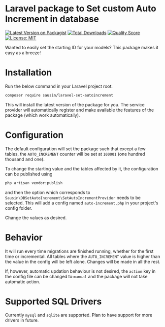 # Laravel package to Set custom Auto Increment in database
[![Latest Version on Packagist](https://img.shields.io/packagist/v/sausin/laravel-set-autoincrement.svg?style=flat-square)](https://packagist.org/packages/sausin/laravel-set-autoincrement)
[![Total Downloads](https://img.shields.io/packagist/dt/sausin/laravel-set-autoincrement.svg?style=flat-square)](https://packagist.org/packages/sausin/laravel-set-autoincrement)
[![Quality Score](https://img.shields.io/scrutinizer/g/sausin/laravel-set-autoincrement.svg?style=flat-square)](https://scrutinizer-ci.com/g/sausin/laravel-set-autoincrement)
[![License: MIT](https://img.shields.io/badge/License-MIT-yellow.svg?style=flat-square)](https://opensource.org/licenses/MIT)

Wanted to easily set the starting ID for your models? This package makes it easy as a breeze!

# Installation

Run the below command in your Laravel project root.
```bash
composer require sausin/laravel-set-autoincrement
```
This will install the latest version of the package for you. The service provider will automatically register and make available the features of the package (which work automatically).

# Configuration

The default configuration will set the package such that except a few tables, the `AUTO_INCREMENT` counter will be set at `100001` (one hundred thousand and one).

To change the starting value and the tables affected by it, the configuration can be published using
```bash
php artisan vendor:publish
```
and then the option which corresponds to `Sausin\DBSetAutoIncrement\SetAutoIncrementProvider` needs to be selected. This will add a config named `auto-increment.php` in your project's config folder.

Change the values as desired.

# Behavior

It will run every time  migrations are finished running, whether for the first time or incremental. All tables where the `AUTO_INCREMENT` value is higher than the value in the config will be left alone. Changes will be made in all the rest.

If, however, automatic updation behaviour is not desired, the `action` key in the config file can be changed to `manual` and the package will not take automatic action.

# Supported SQL Drivers

Currently `mysql` and `sqlite` are supported. Plan to have support for more drivers in future. 
